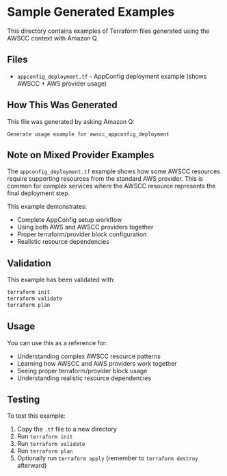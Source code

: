 # Sample Generated Examples

This directory contains examples of Terraform files generated using the AWSCC context with Amazon Q.

## Files

- `appconfig_deployment.tf` - AppConfig deployment example (shows AWSCC + AWS provider usage)

## How This Was Generated

This file was generated by asking Amazon Q:
```
Generate usage example for awscc_appconfig_deployment
```

## Note on Mixed Provider Examples

The `appconfig_deployment.tf` example shows how some AWSCC resources require supporting resources from the standard AWS provider. This is common for complex services where the AWSCC resource represents the final deployment step.

This example demonstrates:
- Complete AppConfig setup workflow
- Using both AWS and AWSCC providers together
- Proper terraform/provider block configuration
- Realistic resource dependencies

## Validation

This example has been validated with:
```bash
terraform init
terraform validate
terraform plan
```

## Usage

You can use this as a reference for:
- Understanding complex AWSCC resource patterns
- Learning how AWSCC and AWS providers work together
- Seeing proper terraform/provider block usage
- Understanding realistic resource dependencies

## Testing

To test this example:
1. Copy the `.tf` file to a new directory
2. Run `terraform init`
3. Run `terraform validate`
4. Run `terraform plan`
5. Optionally run `terraform apply` (remember to `terraform destroy` afterward)
